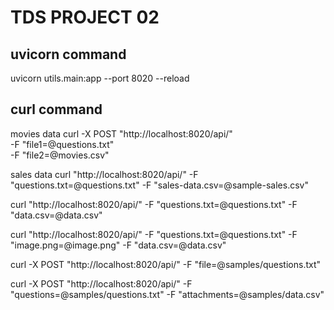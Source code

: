 # TDS PROJECT 02

## uvicorn command

uvicorn utils.main:app --port 8020 --reload

## curl command

movies data
curl -X POST "http://localhost:8020/api/" \
  -F "file1=@questions.txt" \
  -F "file2=@movies.csv"


sales data
curl "http://localhost:8020/api/" -F "questions.txt=@questions.txt" -F "sales-data.csv=@sample-sales.csv"

curl "http://localhost:8020/api/" -F "questions.txt=@questions.txt" -F "data.csv=@data.csv"


curl "http://localhost:8020/api/" -F "questions.txt=@questions.txt" -F "image.png=@image.png" -F "data.csv=@data.csv"

curl -X POST "http://localhost:8020/api/"   -F "file=@samples/questions.txt"

curl -X POST "http://localhost:8020/api/"   -F "questions=@samples/questions.txt" -F "attachments=@samples/data.csv"



